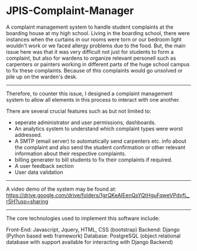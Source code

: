 # JPIS-Complaint-Manager
A complaint management system to handle student complaints at the boarding house at my high school. Living in the boarding school, there were instances when the curtains in our rooms were torn or our bedroom light wouldn't work or we faced allergy problems due to the food. But, the main issue here was that it was very difficult not just for students to form a complaint, but also for wardens to organize relevant personell such as carpenters or painters working in different parts of the huge school campus to fix these complaints. Because of this complaints would go unsolved or pile up on the warden's desk. 

------------------------------------------

Therefore, to counter this issue, I designed a complaint management system to allow all elements in this process to interact with one another. 

There are several crucial features such as but not limited to:
- seperate administrator and user permissions, dashboards. 
- An analytics system to understand which complaint types were worst addressed. 
- A SMTP (email server) to automatically send carpenters etc. info about the complaint and also send the student confirmation or other relevant information about their respective complaints.
- billing generater to bill students to fix their complaints if required. 
- A user feedback section 
- User data validation

-------------------------------------------

A video demo of the system may be found at:
https://drive.google.com/drive/folders/1grQKeAIEenQsYQtHguFqweVPdvfL_rSH?usp=sharing

-------------------------------------------

 The core technologies used to implement this software include: 

Front-End: Javascript, Jquery, HTML, CSS (bootstrap)
Backend: Django (Python based web framework)
Database: PostgreSQL (object relational database with support available for interacting with Django Backend)


